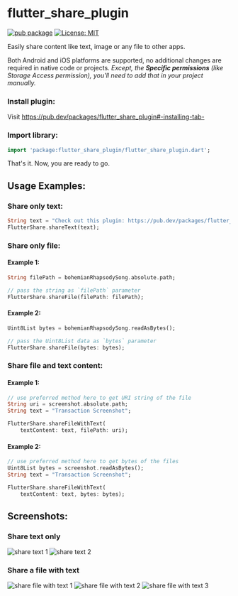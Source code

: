 # flutter_share_plugin
[![pub package](https://img.shields.io/pub/v/flutter_share_plugin.svg)](https://pub.dev/packages/flutter_share_plugin)
[![License: MIT](https://img.shields.io/badge/License-MIT-blue.svg)](https://opensource.org/licenses/MIT)


Easily share content like text, image or any file to other apps.

Both Android and iOS platforms are supported, no additional changes are required in native code or projects.
*Except, the **Specific permissions** (like Storage Access permission), you'll need to add that in your project manually.*


### Install plugin:
Visit https://pub.dev/packages/flutter_share_plugin#-installing-tab-

### Import library:
```dart
import 'package:flutter_share_plugin/flutter_share_plugin.dart';
```

That's it. Now, you are ready to go.


## Usage Examples:

### Share only text:
```dart
String text = "Check out this plugin: https://pub.dev/packages/flutter_share_plugin ";
FlutterShare.shareText(text);
```


### Share only file:

#### Example 1:
```dart
String filePath = bohemianRhapsodySong.absolute.path;

// pass the string as `filePath` parameter
FlutterShare.shareFile(filePath: filePath);
```

#### Example 2:
```dart
Uint8List bytes = bohemianRhapsodySong.readAsBytes();

// pass the Uint8List data as `bytes` parameter
FlutterShare.shareFile(bytes: bytes);
```


### Share file and text content:

#### Example 1:
```dart
// use preferred method here to get URI string of the file
String uri = screenshot.absolute.path;
String text = "Transaction Screenshot";

FlutterShare.shareFileWithText(
    textContent: text, filePath: uri);
```

#### Example 2:
```dart
// use preferred method here to get bytes of the files
Uint8List bytes = screenshot.readAsBytes();
String text = "Transaction Screenshot";

FlutterShare.shareFileWithText(
    textContent: text, bytes: bytes);
```


## Screenshots:

### Share text only
![](https://github.com/GAM3RG33K/flutter_share_plugin/blob/master/images/share_text_1.jpg?raw=true "share text 1")
![](https://github.com/GAM3RG33K/flutter_share_plugin/blob/master/images/share_text_2.jpg?raw=true "share text 2")


### Share a file with text
![](https://github.com/GAM3RG33K/flutter_share_plugin/blob/master/images/share_file_with_text_1.jpg?raw=true "share file with text 1")
![](https://github.com/GAM3RG33K/flutter_share_plugin/blob/master/images/share_file_with_text_2.jpg?raw=true "share file with text 2")
![](https://github.com/GAM3RG33K/flutter_share_plugin/blob/master/images/share_file_with_text_3.jpg?raw=true "share file with text 3")

